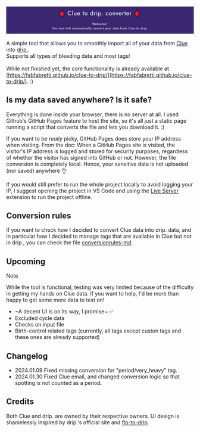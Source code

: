 ![clue to drip.](cover.png)

A simple tool that allows you to smoothly import all of your data from [Clue](https://helloclue.com/) into [drip.](https://bloodyhealth.gitlab.io/index.html). <br>Supports all types of bleeding data and most tags!
<br><br> While not finished yet, the core functionality is already available at [https://fabfabretti.github.io/clue-to-drip/](https://fabfabretti.github.io/clue-to-drip/). :)
  
## Is my data saved anywhere? Is it safe?
Everything is done inside your browser, there is no server at all. I used Github's GitHub Pages feature to host the site, so it's all just a static page running a script that converts the file and lets you download it. :)

If you want to be *really* picky, GitHub Pages does store your IP address when visiting. From the doc:
    When a GitHub Pages site is visited, the visitor's IP address is logged and stored for security purposes, regardless of whether the visitor has signed into GitHub or not.
However, the file conversion is completely local. Hence, your sensitive data is not uploaded (nor saved) anywhere 👌

If you would still prefer to run the whole project locally to avoid logging your IP, I suggest opening the project in VS Code and using the [Live Server](https://marketplace.visualstudio.com/items?itemName=ritwickdey.LiveServer) extension to run the project offline.


## Conversion rules
If you want to check how I decided to convert Clue data into drip. data, and in particular how I decided to manage tags that are available in Clue but not in drip., you can check the file [conversionrules-md](conversionrules.md). 


## Upcoming
> [!NOTE]  
> While the tool is functional, testing was very limited because of the difficulty in getting my hands on Clue data. If you want to help, I'd be more than happy to get some more data to test on!
* ~A decent UI is on its way, I promise~ ✅
* Excluded cycle data
* Checks on input file
* Birth-control related tags (currently, all tags except custon tags and these ones are already supported)


## Changelog
* 2024.01.09 Fixed missing conversion for "period/very_heavy" tag.
* 2024.01.30 Fixed Clue email, and changed conversion logic so that spotting is not counted as a period.


## Credits
Both Clue and drip. are owned by their respective owners. UI design is shamelessly inspired by drip.'s official site and [flo-to-drip](https://github.com/SaraVieira/flo-to-drip).

